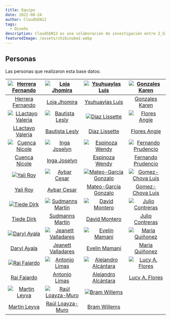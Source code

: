 ```yaml
---
title: Equipo
date: 2022-08-24
author: CloudSEN12
tags:
  - Diseño
description: CloudSEN12 es una colaboración de investigación entre Z_GIS (Salzburgo, Austria), FIGMMG (Lima, Perú), el ISP (Valencia, España) y la aiPUCP (Lima, Perú).
featuredImage: /assets/chibinube2.webp
---
```


## Personas
Las personas que realizaron esta base datos:

| [![Herrera Fernando](https://avatars.githubusercontent.com/u/70491176)](https://github.com/ferherreraq) | [![Loja Jhomira](https://avatars.githubusercontent.com/u/54947124)](https://github.com/jhomivlz98) | [![Ysuhuaylas Luis](https://avatars.githubusercontent.com/u/70481758)](https://github.com/eduysuhuaylas) | [![Gonzales Karen](https://avatars.githubusercontent.com/u/54947195)](https://github.com/andrea29-star) |
|:---:|:---:|:---:|:---:|
| [Herrera Fernando](https://github.com/ferherreraq) | [Loja Jhomira](https://github.com/jhomivlz98) | [Ysuhuaylas Luis](https://github.com/eduysuhuaylas) | [Gonzales Karen](https://github.com/andrea29-star) |
| [![LLactayo Valeria](https://avatars.githubusercontent.com/u/75514994)](https://github.com/valeriallactayo) | [![Bautista Lesly](https://avatars.githubusercontent.com/u/54723897)](https://github.com/LBautistaB13) | [![Diaz Lissette](https://avatars.githubusercontent.com/u/77083131)](https://github.com/LissADiaz) | [![Flores Angie](https://avatars.githubusercontent.com/u/78394685)](https://github.com/AngieFloresG) |
| [LLactayo Valeria](https://github.com/valeriallactayo) | [Bautista Lesly](https://github.com/LBautistaB13) | [Diaz Lissette](https://github.com/LissADiaz) | [Flores Angie](https://github.com/AngieFloresG) |
| [![Cuenca Nicole](https://avatars.githubusercontent.com/u/78567809)](https://github.com/Nicole2626) | [![Inga Joselyn](https://avatars.githubusercontent.com/u/54425399)](https://github.com/joandrea) | [![Espinoza Wendy](https://avatars.githubusercontent.com/u/77112851)](https://github.com/Wendy-cuak) | [![Fernando Prudencio](https://avatars.githubusercontent.com/u/49989177)](https://github.com/fernandoprudencio) |
| [Cuenca Nicole](https://github.com/Nicole2626) | [Inga Joselyn](https://github.com/joandrea) | [Espinoza Wendy](https://github.com/Wendy-cuak) | [Fernando Prudencio](https://github.com/fernandoprudencio) |
| [![Yali Roy](https://avatars.githubusercontent.com/u/20345946)](https://github.com/ryali93) | [![Aybar Cesar](https://avatars.githubusercontent.com/u/16768318)](https://github.com/csaybar/) | [![Mateo-García Gonzalo](https://avatars.githubusercontent.com/u/6853680)](https://github.com/gonzmg88) | [![Gomez-Chova Luis](https://avatars.githubusercontent.com/u/77457082)](https://github.com/luisgomezchova) |
| [Yali Roy](https://github.com/ryali93) | [Aybar Cesar](https://github.com/csaybar/) | [Mateo-García Gonzalo](https://github.com/gonzmg88) | [Gomez-Chova Luis](https://github.com/luisgomezchova) |
| [![Tiede Dirk](https://avatars.githubusercontent.com/u/7796774)](https://github.com/dtiede) | [![Sudmanns Martin](https://avatars.githubusercontent.com/u/15889286)](https://github.com/whisperingpixel) | [![David Montero](https://avatars.githubusercontent.com/u/49817852?v=4)](https://github.com/davemlz) | [![Julio Contreras](https://avatars.githubusercontent.com/u/126512018?v=4)](https://github.com/JulioContrerasH) |
| [Tiede Dirk](https://github.com/dtiede) | [Sudmanns Martin](https://github.com/whisperingpixel) | [David Montero](https://github.com/davemlz) | [Julio Contreras](https://github.com/JulioContrerasH) | 
| [![Daryl Ayala](https://avatars.githubusercontent.com/u/160445968?v=4)](https://github.com/daryleas) | [![Jeanett Valladares](https://avatars.githubusercontent.com/u/86890658?v=4)](https://github.com/jeanevh) | [![Evelin Mamani](../../../assets/llama.webp)](https://github.com/) | [![Maria Quiñonez](../../../assets/llama.webp)](https://github.com/) |
| [Daryl Ayala](https://github.com/daryleas) | [Jeanett Valladares](https://github.com/jeanevh) | [Evelin Mamani](https://github.com/) | [Maria Quiñonez](https://github.com/) |
| [![Rai Fajardo](https://avatars.githubusercontent.com/u/109264251?v=4)](https://github.com/raifg18) | [![Antonio Limas](../../../assets/llama.webp)](https://github.com/) | [![Alejandro Alcántara](../../../assets/llama.webp)](https://github.com/) | [![Lucy A. Flores](https://avatars.githubusercontent.com/u/132872503?v=4)](https://github.com/Sharon972) |
| [Rai Fajardo](https://github.com/raifg18) | [Antonio Limas](https://github.com/) | [Alejandro Alcántara](https://github.com/) | [Lucy A. Flores](https://github.com/Sharon972) |
| [![Martin Leyva](../../../assets/llama.webp)](https://github.com/) | [![Raúl Loayza-Muro](../../../assets/llama.webp)](https://github.com/) | [![Bram Willems](../../../assets/llama.webp)](https://github.com/) |
| [Martin Leyva](https://github.com/) | [Raúl Loayza-Muro](https://github.com/) | [Bram Willems](https://github.com/) | |